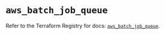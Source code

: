 # `aws_batch_job_queue`

Refer to the Terraform Registry for docs: [`aws_batch_job_queue`](https://registry.terraform.io/providers/hashicorp/aws/5.57.0/docs/resources/batch_job_queue).
